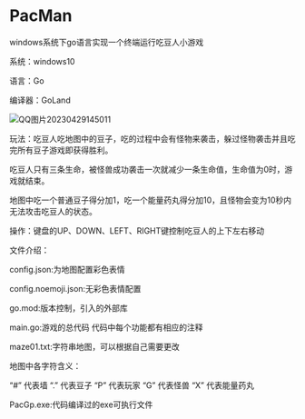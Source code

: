 # PacMan
windows系统下go语言实现一个终端运行吃豆人小游戏

系统：windows10

语言：Go

编译器：GoLand


![QQ图片20230429145011](https://user-images.githubusercontent.com/111231983/235289192-15794acf-99ed-43de-b042-11e217df7936.png)

玩法：吃豆人吃地图中的豆子，吃的过程中会有怪物来袭击，躲过怪物袭击并且吃完所有豆子游戏即获得胜利。

吃豆人只有三条生命，被怪兽成功袭击一次就减少一条生命值，生命值为0时，游戏就结束。

地图中吃一个普通豆子得分加1，吃一个能量药丸得分加10，且怪物会变为10秒内无法攻击吃豆人的状态。

操作：键盘的UP、DOWN、LEFT、RIGHT键控制吃豆人的上下左右移动


文件介绍：

config.json:为地图配置彩色表情

config.noemoji.json:无彩色表情配置

go.mod:版本控制，引入的外部库

main.go:游戏的总代码
代码中每个功能都有相应的注释

maze01.txt:字符串地图，可以根据自己需要更改

地图中各字符含义：

“#” 代表墙
“.” 代表豆子
“P” 代表玩家
“G” 代表怪兽
“X” 代表能量药丸

PacGp.exe:代码编译过的exe可执行文件





